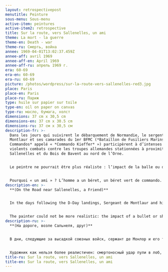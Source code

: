 ```yaml
---
layout: retrospectivepost
menutitle: Peinture
sous-menu: Sous-menu
active-item: peintures
active-item2: retrospective
title: Sur la route, vers Sallenelles, un ami
theme: La mort - la guerre
theme-en: Death - war
theme-ru: Смерть, война
annee: 1969-04-01T13:02:37.459Z
annee-aff: avril 1969
annee-aff-en: April 1969
annee-aff-ru: апрель 1969 г.
era: 60-69
era-en: 60-69
era-ru: 60-69
picture: /photos/wordpress/sur-la-route-vers-sallenelles-red3.jpg
place: Paris
place-en: Paris
place-ru: Париж
type: huile sur papier sur toile
type-en: oil on paper on canvas
type-ru: масло, бумага, холст
dimensions: 37 cm x 30,5 cm
dimensions-en: 37 cm x 30.5 cm
dimensions-ru: 37 см x 30,5 см
description-fr: >-
  Dans les jours qui suivirent le débarquement de Normandie, le sergent de
  Montlaur et ses camarades du 1er BFMC (*Bataillon de Fusiliers Marins
  Commandos* appelé « *Commando Kieffer* ») participèrent à d’intenses et
  violents combats contre les troupes allemandes stationnées à proximité de
  Sallenelles et du Bois de Bavent au nord de l’Orne.


  Le peintre ne pourrait être plus réaliste : l’impact de la balle ou d’un éclat d’obus en plein front, le sang qui a coulé de la blessure mortelle, l’aspect verdâtre, bleu et terreux du visage sont reproduits dans ce tableau dans toute leur horreur.


  Pourquoi « un ami » ? L’homme a un béret, un béret vert de commando. C’est certainement un des camarades commando de Montlaur. Probablement l’un de ceux qui furent tués le 10 ou 11 juin autour d’Amfreville.
description-en: >-
  **(On the Road near Sallenelles, a Friend)** 


  In the days following the D-Day landings, Sergeant de Montlaur and his comrades of the Free-French No. 4 Commando 1st BFMC (*Battaillon de Fusiliers Marins Commando*s also called "*Kieffer Commando*") took part in intense and violent fighting against the German troops stationed near the village of Sallenelles and the Bavent Woods on the North bank of the Orne River in Normandy.


  The painter could not be more realistic: the impact of a bullet or shrapnel in the forehead, the blood that flowed from the mortal wound, the greenish and blue tint of the face of "his friend" are reproduced in this painting in all their horror. Why "a friend"? The man has a green commando beret. He is certainly one of Montlaur's commando comrades. Probably one of those who were killed on June 10 or 11 near Amfreville.
description-ru: >-
  **(На дороге, возле Сальнеля, друг)**


  В дни, следующие за высадкой союзных войск, сержант де Монлор и его товарищи из коммандос № 4 1-го батальона (*Battaillon de Fusiliers Marines Commando*, также именуемые «*Kieffer Commando*») принимали участие в интенсивных боевых действиях и ожесточенных боях с немецкими войсками, расположенными у деревни Салленель и Бавен-Вудс на северном берегу реки Орн в Нормандии.


  Художник как нельзя более реалистичен: смертоносный удар пули в лоб, кровь, истекающая из смертельной раны, зеленовато-синий оттенок лица  "друга" воспроизведены на этой картине натуралистично и ужасающе. Почему "друг"? На мужчине зеленый берет коммандос. Он, безусловно, один из товарищей по батальону Монлора. Вероятно, один из тех, кто был убит 10 или 11 июня под Амфревилем.
title-ru: Sur la route, vers Sallenelles, un ami
title-en: Sur la route, vers Sallenelles, un ami
---
```

